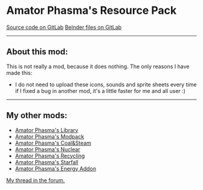__Amator Phasma's Resource Pack__
=============
[Source code on GitLab](https://gitlab.com/AmatorPhasma/apm_factorio/tree/master)
[Belnder files on GitLab](https://gitlab.com/AmatorPhasma/apm_factorio/tree/master/blender_files)

-------------
__About this mod:__
-------------
This is not really a mod, because it does nothing. The only reasons I have made this:
- I do not need to upload these icons, sounds and sprite sheets every time if I fixed a bug in another mod, it's a little faster for me and all user :)

-------------
__My other mods:__
-------------
- [Amator Phasma's Library](https://mods.factorio.com/mod/apm_lib)
- [Amator Phasma's Modpack](https://mods.factorio.com/mod/apm_modpack)
- [Amator Phasma's Coal&Steam](https://mods.factorio.com/mod/apm_power)
- [Amator Phasma's Nuclear](https://mods.factorio.com/mod/apm_nuclear)
- [Amator Phasma's Recycling](https://mods.factorio.com/mod/apm_recycling)
- [Amator Phasma's Starfall](https://mods.factorio.com/mod/apm_starfall)
- [Amator Phasma's Energy Addon](https://mods.factorio.com/mod/apm_energy_addon)

[My thread in the forum.](https://forums.factorio.com/viewtopic.php?f=190&t=68748)